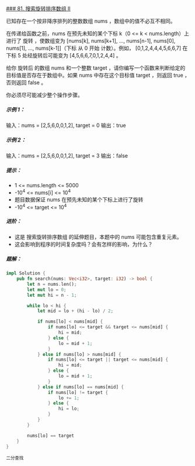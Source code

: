 [### 81. 搜索旋转排序数组 II](https://leetcode.cn/problems/search-in-rotated-sorted-array-ii/)

已知存在一个按非降序排列的整数数组 nums ，数组中的值不必互不相同。

在传递给函数之前，nums 在预先未知的某个下标 k（0 <= k < nums.length）上进行了 旋转 ，使数组变为 [nums[k], nums[k+1], ..., nums[n-1], nums[0], nums[1], ..., nums[k-1]]（下标 从 0 开始 计数）。例如， [0,1,2,4,4,4,5,6,6,7] 在下标 5 处经旋转后可能变为 [4,5,6,6,7,0,1,2,4,4] 。

给你 旋转后 的数组 nums 和一个整数 target ，请你编写一个函数来判断给定的目标值是否存在于数组中。如果 nums 中存在这个目标值 target ，则返回 true ，否则返回 false 。

你必须尽可能减少整个操作步骤。


##### 示例 1：

输入：nums = [2,5,6,0,0,1,2], target = 0
输出：true
##### 示例 2：

输入：nums = [2,5,6,0,0,1,2], target = 3
输出：false


##### 提示：

- 1 <= nums.length <= 5000
- -10<sup>4</sup> <= nums[i] <= 10<sup>4</sup>
- 题目数据保证 nums 在预先未知的某个下标上进行了旋转
- -10<sup>4</sup> <= target <= 10<sup>4</sup>


##### 进阶：

- 这是 搜索旋转排序数组 的延伸题目，本题中的 nums  可能包含重复元素。
- 这会影响到程序的时间复杂度吗？会有怎样的影响，为什么？

##### 题解：
```rust
impl Solution {
    pub fn search(nums: Vec<i32>, target: i32) -> bool {
        let n = nums.len();
        let mut lo = 0;
        let mut hi = n - 1;

        while lo < hi {
            let mid = lo + (hi - lo) / 2;

            if nums[lo] < nums[mid] {
                if nums[lo] <= target && target <= nums[mid] {
                    hi = mid;
                } else {
                    lo = mid + 1;
                }
            } else if nums[lo] > nums[mid] {
                if nums[lo] <= target || target <= nums[mid] {
                    hi = mid;
                } else {
                    lo = mid + 1;
                }
            } else if nums[lo] == nums[mid] {
                if nums[lo] != target {
                    lo += 1;
                } else {
                    hi = lo;
                }
            }
        }

        nums[lo] == target
    }
}
```

`二分查找`
